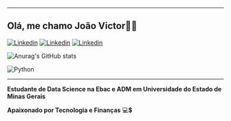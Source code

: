 ***
## **Olá, me chamo João Victor👋🚀**
[![Linkedin](https://img.shields.io/badge/LinkedIn-0077B5?style=for-the-badge&logo=linkedin&logoColor=white)](https://www.linkedin.com/in/jo%C3%A3o-victor-andrade-portilho-65ab93274/)
[![Linkedin](https://img.shields.io/badge/Kaggle-20BEFF?style=for-the-badge&logo=Kaggle&logoColor=white)](https://www.kaggle.com/joaovictords)
[![Linkedin](https://img.shields.io/badge/Instagram-E4405F?style=for-the-badge&logo=instagram&logoColor=white)](https://www.instagram.com/real_v1ctor/)

![Anurag's GitHub stats](https://github-readme-stats.vercel.app/api?username=joao-victorDS&show_icons=true&theme=dracula)

![Python](https://img.shields.io/badge/Python-14354C?style=for-the-badge&logo=python&logoColor=white)
***
**Estudante de Data Science na Ebac e ADM em Universidade do Estado de Minas Gerais**

**Apaixonado por Tecnologia e Finanças** 💻💲
